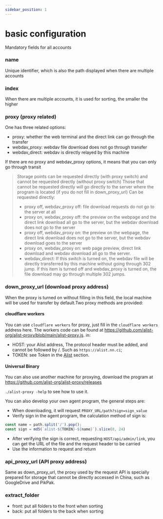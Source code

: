 ```yaml
---
sidebar_position: 1
---
```


# basic configuration
Mandatory fields for all accounts
### name
Unique identifier, which is also the path displayed when there are multiple accounts
### index
When there are multiple accounts, it is used for sorting, the smaller the higher
### proxy (proxy related)
One has three related options:
- proxy: whether the web terminal and the direct link can go through the transfer
- webdav_proxy: webdav file download does not go through transfer
- webdav_direct: webdav is directly relayed by this machine

If there are no proxy and webdav_proxy options, it means that you can only go through transit

> Storage points can be requested directly (with proxy switch) and cannot be requested directly (without proxy switch)
> Those that cannot be requested directly will go directly to the server where the program is located (if you do not fill in down_proxy_url)
> Can be requested directly:
> - proxy off, webdav_proxy off: file download requests do not go to the server at all
> - proxy on, webdav_proxy off: the preview on the webpage and the direct link download all go to the server, but the webdav download does not go to the server
> - proxy off, webdav_proxy on: the preview on the webpage, the direct link download does not go to the server, but the webdav download goes to the server
> - proxy on, webdav_proxy on: web page preview, direct link download and webdav download all go to the server.
> - webdav_direct: If this switch is turned on, the webdav file will be directly transferred by this machine without going through 302 jump. If this item is turned off and webdav_proxy is turned on, the file download may go through multiple 302 jumps.

### down_proxy_url (download proxy address)
When the proxy is turned on without filling in this field, the local machine will be used for transfer by default.Two proxy methods are provided:

#### cloudflare workers
You can use `cloudflare workers` for proxy, just fill in the `cloudflare workers` address here.
The workers code can be found at https://github.com/alist-org/alist-proxy/blob/main/alist-proxy.js. in:

- HOST: your Alist address, The protocol header must be added, and cannot be followed by /. Such as `https://alist.nn.ci`;
- TOKEN: see Token in the [Alist](./alist.md#token) section.

#### Universal Binary
You can also use another machine for proxying, download the program at https://github.com/alist-org/alist-proxy/releases

`./alist-proxy -help` to see how to use it.

You can also develop your own agent program, the general steps are:

- When downloading, it will request `PROXY_URL/path?sign=sign_value`
- Verify sign in the agent program, the calculation method of sign is:

```js
const name = path.split('/').pop();
const sign = md5(`alist-${TOKEN}-${name}`).slice(8, 24)
```
- After verifying the sign is correct, requesting `HOST/api/admin/link`, you can get the URL of the file and the request header to be carried
- Use the information to request and return

### api_proxy_url (API proxy address)

Same as down_proxy_url, the proxy used by the request API is specially prepared for storage that cannot be directly accessed in China, such as GoogleDrive and PikPak.

### extract_folder
- front: put all folders to the front when sorting
- back: put all folders to the back when sorting